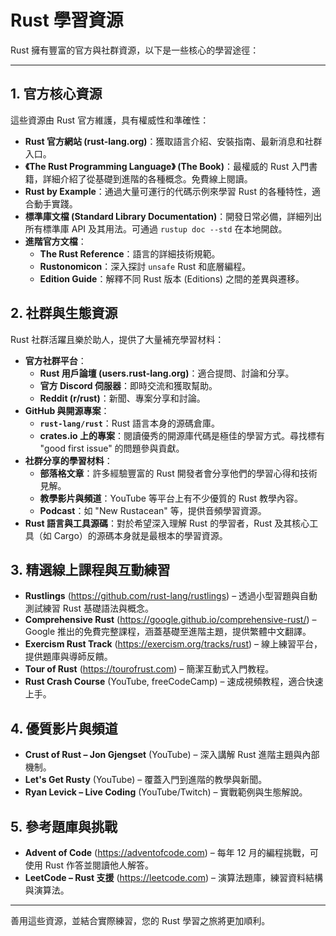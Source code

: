 # Rust 學習資源

Rust 擁有豐富的官方與社群資源，以下是一些核心的學習途徑：

---

## 1. 官方核心資源

這些資源由 Rust 官方維護，具有權威性和準確性：

- **Rust 官方網站 (rust-lang.org)**：獲取語言介紹、安裝指南、最新消息和社群入口。
- **《The Rust Programming Language》 (The Book)**：最權威的 Rust 入門書籍，詳細介紹了從基礎到進階的各種概念。免費線上閱讀。
- **Rust by Example**：通過大量可運行的代碼示例來學習 Rust 的各種特性，適合動手實踐。
- **標準庫文檔 (Standard Library Documentation)**：開發日常必備，詳細列出所有標準庫 API 及其用法。可通過 `rustup doc --std` 在本地開啟。
- **進階官方文檔**：
    - **The Rust Reference**：語言的詳細技術規範。
    - **Rustonomicon**：深入探討 `unsafe` Rust 和底層編程。
    - **Edition Guide**：解釋不同 Rust 版本 (Editions) 之間的差異與遷移。

## 2. 社群與生態資源

Rust 社群活躍且樂於助人，提供了大量補充學習材料：

- **官方社群平台**：
    - **Rust 用戶論壇 (users.rust-lang.org)**：適合提問、討論和分享。
    - **官方 Discord 伺服器**：即時交流和獲取幫助。
    - **Reddit (r/rust)**：新聞、專案分享和討論。
- **GitHub 與開源專案**：
    - **`rust-lang/rust`**：Rust 語言本身的源碼倉庫。
    - **crates.io 上的專案**：閱讀優秀的開源庫代碼是極佳的學習方式。尋找標有 "good first issue" 的問題參與貢獻。
- **社群分享的學習材料**：
    - **部落格文章**：許多經驗豐富的 Rust 開發者會分享他們的學習心得和技術見解。
    - **教學影片與頻道**：YouTube 等平台上有不少優質的 Rust 教學內容。
    - **Podcast**：如 "New Rustacean" 等，提供音頻學習資源。
- **Rust 語言與工具源碼**：對於希望深入理解 Rust 的學習者，Rust 及其核心工具（如 Cargo）的源碼本身就是最根本的學習資源。

## 3. 精選線上課程與互動練習

- **Rustlings** (<https://github.com/rust-lang/rustlings>) – 透過小型習題與自動測試練習 Rust 基礎語法與概念。
- **Comprehensive Rust** (<https://google.github.io/comprehensive-rust/>) – Google 推出的免費完整課程，涵蓋基礎至進階主題，提供繁體中文翻譯。
- **Exercism Rust Track** (<https://exercism.org/tracks/rust>) – 線上練習平台，提供題庫與導師反饋。
- **Tour of Rust** (<https://tourofrust.com>) – 簡潔互動式入門教程。
- **Rust Crash Course** (YouTube, freeCodeCamp) – 速成視頻教程，適合快速上手。

## 4. 優質影片與頻道

- **Crust of Rust – Jon Gjengset** (YouTube) – 深入講解 Rust 進階主題與內部機制。
- **Let's Get Rusty** (YouTube) – 覆蓋入門到進階的教學與新聞。
- **Ryan Levick – Live Coding** (YouTube/Twitch) – 實戰範例與生態解說。

## 5. 參考題庫與挑戰

- **Advent of Code** (<https://adventofcode.com>) – 每年 12 月的編程挑戰，可使用 Rust 作答並閱讀他人解答。
- **LeetCode – Rust 支援** (<https://leetcode.com>) – 演算法題庫，練習資料結構與演算法。

---

善用這些資源，並結合實際練習，您的 Rust 學習之旅將更加順利。
